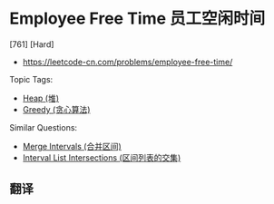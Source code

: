 # Employee Free Time 员工空闲时间

[761] [Hard]

- https://leetcode-cn.com/problems/employee-free-time/

Topic Tags:

- [Heap (堆)](https://leetcode-cn.com/tag/heap/)
- [Greedy (贪心算法)](https://leetcode-cn.com/tag/greedy/)

Similar Questions:

- [Merge Intervals (合并区间)](https://leetcode-cn.com/problems/merge-intervals/)
- [Interval List Intersections (区间列表的交集)](https://leetcode-cn.com/problems/interval-list-intersections/)

## 翻译
